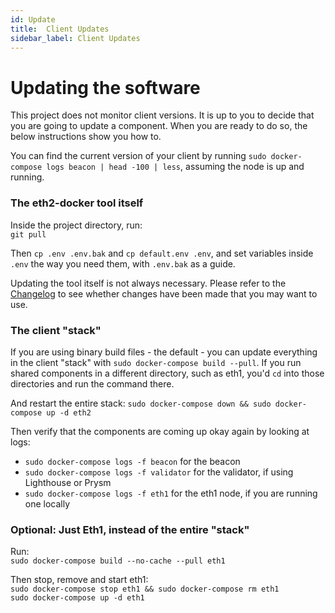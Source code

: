 ```yaml
---
id: Update
title:  Client Updates
sidebar_label: Client Updates
---
```


# Updating the software

This project does not monitor client versions. It is up to you to decide that you
are going to update a component. When you are ready to do so, the below instructions
show you how to.

You can find the current version of your client by running `sudo docker-compose logs beacon | head -100 | less`,
assuming the node is up and running.


### The eth2-docker tool itself

Inside the project directory, run:<br />
`git pull`

Then `cp .env .env.bak` and `cp default.env .env`, and set variables inside `.env`
the way you need them, with `.env.bak` as a guide.

Updating the tool itself is not always necessary. Please refer to the [Changelog](../About/Changelog.md) to see
whether changes have been made that you may want to use.

### The client "stack"

If you are using binary build files - the default - you can update everything
in the client "stack" with `sudo docker-compose build --pull`. If you
run shared components in a different directory, such as eth1,
you'd `cd` into those directories and run the command there.

And restart the entire stack: `sudo docker-compose down && sudo docker-compose up -d eth2`

Then verify that the components are coming up okay again by looking at logs:
- `sudo docker-compose logs -f beacon` for the beacon
- `sudo docker-compose logs -f validator` for the validator, if using Lighthouse or Prysm
- `sudo docker-compose logs -f eth1` for the eth1 node, if you are running one locally

### Optional: Just Eth1, instead of the entire "stack"

Run:<br />
`sudo docker-compose build --no-cache --pull eth1`

Then stop, remove and start eth1:<br />
`sudo docker-compose stop eth1 && sudo docker-compose rm eth1`<br />
`sudo docker-compose up -d eth1`
